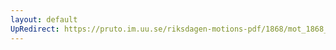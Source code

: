 ```yaml
---
layout: default
UpRedirect: https://pruto.im.uu.se/riksdagen-motions-pdf/1868/mot_1868__ak__220/mot_1868__ak__220-005.pdf
---
```

